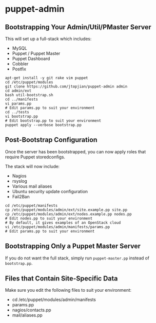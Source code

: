 puppet-admin
============

Bootstrapping Your Admin/Util/PMaster Server
--------------------------------------------

This will set up a full-stack which includes:

  * MySQL
  * Puppet / Puppet Master
  * Puppet Dashboard
  * Cobbler
  * Postfix

```shell
apt-get install -y git rake vim puppet
cd /etc/puppet/modules
git clone https://github.com/jtopjian/puppet-admin admin
cd admin/ext
bash util-bootstrap.sh
cd ../manifests
vi params.pp
# Edit params.pp to suit your environment
cd ../tests
vi bootstrap.pp
# Edit bootstrap.pp to suit your environment
puppet apply --verbose bootstrap.pp
```

Post-Bootstrap Configuration
----------------------------

Once the server has been bootstrapped, you can now apply roles that require Puppet storedconfigs.

The stack will now include:

  * Nagios
  * rsyslog
  * Various mail aliases
  * Ubuntu security update configuration
  * Fail2Ban

```shell
cd /etc/puppet/manifests
cp /etc/puppet/modules/admin/ext/site.example.pp site.pp
cp /etc/puppet/modules/admin/ext/nodes.example.pp nodes.pp
# Edit nodes.pp to suit your environment
# By default, it gives examples of an OpenStack cloud
vi /etc/puppet/modules/admin/manifests/params.pp
# Edit params.pp to suit your environment
```

Bootstrapping Only a Puppet Master Server
-----------------------------------------

If you do not want the full stack, simply run `puppet-master.pp` instead of `bootstrap.pp`.

Files that Contain Site-Specific Data
-------------------------------------

Make sure you edit the following files to suit your environment:

  * cd /etc/puppet/modules/admin/manifests
  * params.pp
  * nagios/contacts.pp
  * mail/aliases.pp
